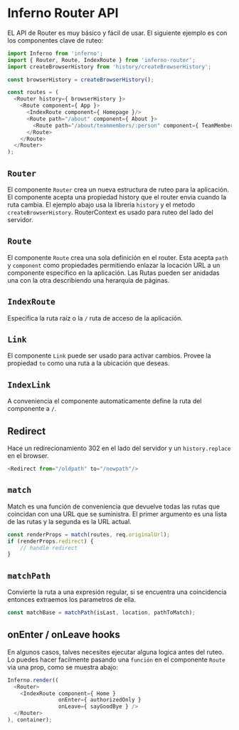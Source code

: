 # Inferno Router API

EL API de Router es muy básico y fácil de usar. El siguiente ejemplo es con los componentes clave de ruteo:

```js
import Inferno from 'inferno';
import { Router, Route, IndexRoute } from 'inferno-router';
import createBrowserHistory from 'history/createBrowserHistory';

const browserHistory = createBrowserHistory();

const routes = (
  <Router history={ browserHistory }>
    <Route component={ App }>
      <IndexRoute component={ Homepage }/>
      <Route path="/about" component={ About }>
        <Route path="/about/teammembers/:person" component={ TeamMember }/>
      </Route>
    </Route>
  </Router>
);
```

## `Router`

El componente `Router` crea un nueva estructura de ruteo para la aplicación. El componente acepta una propiedad history que el router envia cuando la ruta cambia. El ejemplo abajo usa la libreria `history` y el metodo `createBrowserHistory`. RouterContext es usado para ruteo del lado del servidor.

## `Route`

El componente `Route` crea una sola definición en el router. Esta acepta `path` y `component` como propiedades permitiendo enlazar la locación URL a un componente especifico en la aplicación. Las Rutas pueden ser anidadas una con la otra describiendo una herarquía de páginas.

## `IndexRoute`

Especifica la ruta raíz o la `/` ruta de acceso de la aplicación.

## `Link`

El componente `Link` puede ser usado para activar cambios. Provee la propiedad `to` como una ruta a la ubicación que deseas.

## `IndexLink`

A conveniencia el componente automaticamente define la ruta del componente a `/`.

## Redirect

Hace un redirecionamiento 302 en el lado del servidor y un `history.replace` en el browser.

```js
<Redirect from="/oldpath" to="/newpath"/>
```

## `match`

Match es una función de conveniencia que devuelve todas las rutas que coincidan con una URL que se suministra. El primer argumento es una lista de las rutas y la segunda es la URL actual.

```js
const renderProps = match(routes, req.originalUrl);
if (renderProps.redirect) {
    // handle redirect
}
```

## `matchPath`

Convierte la ruta a una expresión regular, si se encuentra una coincidencia entonces extraemos los parametros de ella.

```js
const matchBase = matchPath(isLast, location, pathToMatch);
```

## onEnter / onLeave hooks

En algunos casos, talves necesites ejecutar alguna logica antes del ruteo.
Lo puedes hacer facilmente pasando una `función` en el componente `Route` via una prop, como se muestra abajo:

```js
Inferno.render((
  <Router>
    <IndexRoute component={ Home }
                onEnter={ authorizedOnly }
                onLeave={ sayGoodBye } />
  </Router>
), container);
```
